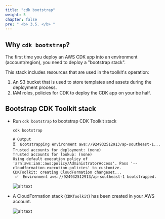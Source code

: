 ```yaml
---
title: "cdk bootstrap"
weight: 5
chapter: false
pre: " <b> 3.5. </b> "
---
```


## Why `cdk bootstrap`?

The first time you deploy an AWS CDK app into an environment (account/region), you need to deploy a "bootstrap stack".

This stack includes resources that are used in the toolkit's operation:

1. An S3 bucket that is used to store templates and assets during the deployment process.
2. IAM roles, policies for CDK to deploy the CDK app on your be half.

## Bootstrap CDK Toolkit stack

- Run `cdk bootstrap` to bootstrap CDK Toolkit stack

  ```shell
  cdk bootstrap
  ```

  ```shell
  # Output
  ⏳  Bootstrapping environment aws://924932512913/ap-southeast-1...
  Trusted accounts for deployment: (none)
  Trusted accounts for lookup: (none)
  Using default execution policy of 'arn:aws:iam::aws:policy/AdministratorAccess'. Pass '--cloudformation-execution-policies' to customize.
  CDKToolkit: creating CloudFormation changeset...
   ✅  Environment aws://924932512913/ap-southeast-1 bootstrapped.
  ```

  ![alt text](/images/workshop-4/cdk--boostrap.png)

- A CloudFormation stack (`CDKToolkit`) has been created in your AWS account.

  ![alt text](/images/workshop-4/cdk--bootstrap--cfn-stack.png)
